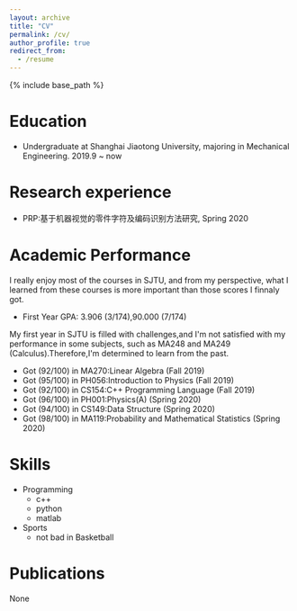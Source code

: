 ```yaml
---
layout: archive
title: "CV"
permalink: /cv/
author_profile: true
redirect_from:
  - /resume
---
```


{% include base_path %}

Education
======
* Undergraduate at Shanghai Jiaotong University, majoring in Mechanical Engineering. 2019.9 ~ now

Research experience
======
* PRP:基于机器视觉的零件字符及编码识别方法研究, Spring 2020

Academic Performance
======
I really enjoy most of the courses in SJTU, and from my perspective, what I learned from these courses is more important than those scores I finnaly got.

* First Year GPA: 3.906 (3/174),90.000 (7/174)

My first year in SJTU is filled with challenges,and I'm not satisfied with my performance in some subjects, such as MA248 and MA249 (Calculus).Therefore,I'm determined to learn from the past.

* Got (92/100) in MA270:Linear Algebra (Fall 2019)
* Got (95/100) in PH056:Introduction to Physics (Fall 2019)
* Got (92/100) in CS154:C++ Programming Language (Fall 2019)
* Got (96/100) in PH001:Physics(A) (Spring 2020)
* Got (94/100) in CS149:Data Structure (Spring 2020)
* Got (98/100) in MA119:Probability and Mathematical Statistics (Spring 2020)

Skills
======
* Programming
  * c++ 
  * python
  * matlab
* Sports
  * not bad in Basketball

Publications
======
  None
  
